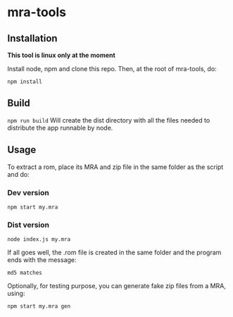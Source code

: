 # mra-tools

## Installation
**This tool is linux only at the moment**

Install node, npm and clone this repo. Then, at the root of mra-tools, do:

`npm install`

## Build

`npm run build`
Will create the dist directory with all the files needed to distribute the app runnable by node.

## Usage
To extract a rom, place its MRA and zip file in the same folder as the script and do:

### Dev version
`npm start my.mra`

### Dist version
`node index.js my.mra`

If all goes well, the .rom file is created in the same folder and the program ends with the message:

`md5 matches`

Optionally, for testing purpose, you can generate fake zip files from a MRA, using:

`npm start my.mra gen`
